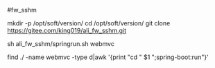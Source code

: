 #fw_sshm


mkdir -p /opt/soft/version/
cd /opt/soft/version/
git clone https://gitee.com/king019/ali_fw_sshm.git

sh ali_fw_sshm/springrun.sh webmvc






find ./ -name webmvc -type d|awk '{print "cd " $1  ";spring-boot:run"}'